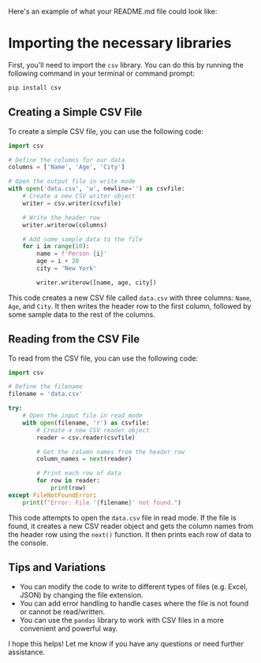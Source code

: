 Here's an example of what your README.md file could look like:

# Importing the necessary libraries
First, you'll need to import the `csv` library. You can do this by running the following command in your terminal or command prompt:
```bash
pip install csv
```
## Creating a Simple CSV File

To create a simple CSV file, you can use the following code:
```python
import csv

# Define the columns for our data
columns = ['Name', 'Age', 'City']

# Open the output file in write mode
with open('data.csv', 'w', newline='') as csvfile:
    # Create a new CSV writer object
    writer = csv.writer(csvfile)

    # Write the header row
    writer.writerow(columns)

    # Add some sample data to the file
    for i in range(10):
        name = f'Person {i}'
        age = i + 20
        city = 'New York'

        writer.writerow([name, age, city])
```
This code creates a new CSV file called `data.csv` with three columns: `Name`, `Age`, and `City`. It then writes the header row to the first column, followed by some sample data to the rest of the columns.

## Reading from the CSV File

To read from the CSV file, you can use the following code:
```python
import csv

# Define the filename
filename = 'data.csv'

try:
    # Open the input file in read mode
    with open(filename, 'r') as csvfile:
        # Create a new CSV reader object
        reader = csv.reader(csvfile)

        # Get the column names from the header row
        column_names = next(reader)

        # Print each row of data
        for row in reader:
            print(row)
except FileNotFoundError:
    print(f"Error: File '{filename}' not found.")
```
This code attempts to open the `data.csv` file in read mode. If the file is found, it creates a new CSV reader object and gets the column names from the header row using the `next()` function. It then prints each row of data to the console.

## Tips and Variations

* You can modify the code to write to different types of files (e.g. Excel, JSON) by changing the file extension.
* You can add error handling to handle cases where the file is not found or cannot be read/written.
* You can use the `pandas` library to work with CSV files in a more convenient and powerful way.

I hope this helps! Let me know if you have any questions or need further assistance.